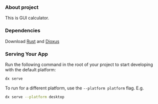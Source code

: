 ### About project
This is GUI calculator.
### Dependencies
Download [Rust](https://www.rust-lang.org/) and [Dioxus](https://dioxuslabs.com/learn/0.6/getting_started/#)
### Serving Your App
Run the following command in the root of your project to start developing with the default platform:

```bash
dx serve
```

To run for a different platform, use the `--platform platform` flag. E.g.
```bash
dx serve --platform desktop
```

